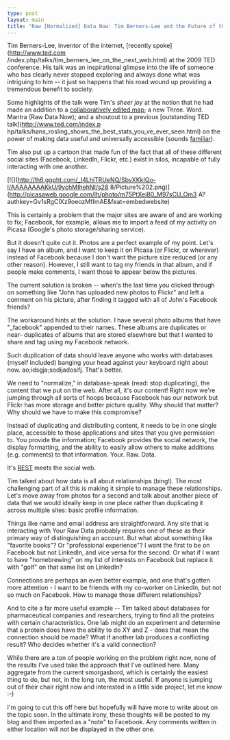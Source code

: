 ```yaml
---
type: post
layout: main
title: "Raw [Normalized] Data Now: Tim Berners-Lee and the Future of the Web"
---
```

Tim Berners-Lee, inventor of the internet, [recently spoke](http://www.ted.com
/index.php/talks/tim_berners_lee_on_the_next_web.html) at the 2009 TED
conference. His talk was an inspirational glimpse into the life of someone who
has clearly never stopped exploring and always done what was intriguing to him
-- it just so happens that his road wound up providing a tremendous benefit to
society.

  
Some highlights of the talk were Tim's *sheer joy* at the notion that he had
made an addition to a [collaboratively edited
map](http://www.openstreetmap.org/); a new Three. Word. Mantra (Raw Data Now);
and a shoutout to a previous [outstanding TED talk](http://www.ted.com/index.p
hp/talks/hans_rosling_shows_the_best_stats_you_ve_ever_seen.html) on the power
of making data useful and universally accessible (sounds
[familiar](http://www.google.com/corporate)).

  
Tim also put up a cartoon that made fun of the fact that all of these
different social sites (Facebook, LinkedIn, Flickr, etc.) exist in silos,
incapable of fully interacting with one another.

  

[![](http://lh6.ggpht.com/_I4LhiTRUeNQ/SbvXKkIQo-I/AAAAAAAAKkU/9ychMIhehNI/s28
8/Picture%202.png)](http://picasaweb.google.com/lh/photo/m75PtXei80_M97sCU_Om3
A?authkey=Gv1sRgCIXz9oeozMfImAE&feat=embedwebsite)

  
This is certainly a problem that the major sites are aware of and are working
to fix; Facebook, for example, allows me to import a feed of my activity on
Picasa (Google's photo storage/sharing service).

  
But it doesn't quite cut it. Photos are a perfect example of my point. Let's
say I have an album, and I want to keep it on Picasa (or Flickr, or wherever)
instead of Facebook because I don't want the picture size reduced (or any
other reason). However, I still want to tag my friends in that album, and if
people make comments, I want those to appear below the pictures.

  
The current solution is broken -- when's the last time you clicked through on
something like "John has uploaded new photos to Flickr" and left a comment on
his picture, after finding it tagged with all of John's Facebook friends?

  
The workaround hints at the solution. I have several photo albums that have
"_facebook" appended to their names. These albums are duplicates or near-
duplicates of albums that are stored elsewhere but that I wanted to share and
tag using my Facebook network.

  
Such duplication of data should leave anyone who works with databases (myself
included) banging your head against your keyboard right about now.
ao;idsgja;sodijadosifj. That's better.

  
We need to "normalize," in database-speak (read: stop duplicating), the
content that we put on the web. After all, it's our content! Right now we're
jumping through all sorts of hoops because Facebook has our network but Flickr
has more storage and better picture quality. Why should that matter? Why
should we have to make this compromise?

  
Instead of duplicating and distributing content, it needs to be in one single
place, accessible to those applications and sites that you give permission to.
You provide the information; Facebook provides the social network, the display
formatting, and the ability to easily allow others to make additions (e.g.
comments) to that information. Your. Raw. Data.

  
It's [REST](http://en.wikipedia.org/wiki/Representational_State_Transfer)
meets the social web.

  
Tim talked about how data is all about relationships (bing!). The most
challenging part of all this is making it simple to manage these
relationships. Let's move away from photos for a second and talk about another
piece of data that we would ideally keep in one place rather than duplicating
it across multiple sites: basic profile information.

  
Things like name and email address are straightforward. Any site that is
interacting with Your Raw Data probably requires one of these as their primary
way of distinguishing an account. But what about something like "favorite
books"? Or "professional experience"? I want the first to be on Facebook but
not LinkedIn, and vice versa for the second. Or what if I want to have
"homebrewing" on my list of interests on Facebook but replace it with "golf"
on that same list on LinkedIn?

  
Connections are perhaps an even better example, and one that's gotten more
attention - I want to be friends with my co-worker on LinkedIn, but not so
much on Facebook. How to manage those different relationships?

  
And to cite a far more useful example -- Tim talked about databases for
pharmaceutical companies and researchers, trying to find all the proteins with
certain characteristics. One lab might do an experiment and determine that a
protein does have the ability to do XY and Z - does that mean the connection
should be made? What if another lab produces a conflicting result? Who decides
whether it's a valid connection?

  
While there are a ton of people working on the problem right now, none of the
results I've used take the approach that I've outlined here. Many aggregate
from the current smorgasbord, which is certainly the easiest thing to do, but
not, in the long run, the most useful. If anyone is jumping out of their chair
right now and interested in a little side project, let me know :-)

  
I'm going to cut this off here but hopefully will have more to write about on
the topic soon. In the ultimate irony, these thoughts will be posted to my
blog and then imported as a "note" to Facebook. Any comments written in either
location will not be displayed in the other one.

